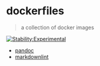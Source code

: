 # dockerfiles

> a collection of docker images

[![Stability:Experimental][1]][1x]

- [pandoc](pandoc/Dockerfile "pandoc")
- [markdownlint](markdownlint/Dockerfile "markdownlint")

[1]: https://masterminds.github.io/stability/experimental.svg
[1x]: https://masterminds.github.io/stability/experimental.html
